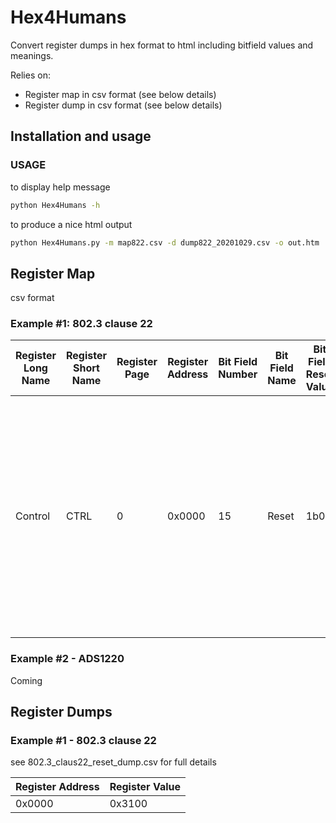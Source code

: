 # Hex4Humans
Convert register dumps in hex format to html including bitfield values and meanings.

Relies on:
* Register map in csv format (see below details)
* Register dump in csv format (see below details)

## Installation and usage

### USAGE

to display help message
```bash
python Hex4Humans -h 
```

to produce a nice html output
```bash
python Hex4Humans.py -m map822.csv -d dump822_20201029.csv -o out.htm
```

## Register Map 
csv format 

### Example #1: 802.3 clause 22

| Register Long Name|Register Short Name|Register Page|Register Address|Bit Field Number|Bit Field Name|Bit Field Reset Value|Bit Field Description|Bit Field Enumerations|
|-------------------|-------------------|-------------|----------------|----------------|----------|---------------------|---------------------|----------------------|
| Control|CTRL|0|0x0000|15|Reset|1b0|"PHY Software Reset: Writing a 1 to this bit resets the PHY PCS registers. When the reset operation is completed, this bit is cleared to 0 automatically. PHY Vendor Specific registers will not be cleared." | 1h = "Initiate software Reset / Reset in Progress" 0h = "Normal Operation"|

### Example #2 - ADS1220
Coming

## Register Dumps

### Example #1 - 802.3 clause 22
see 802.3_claus22_reset_dump.csv for full details

| Register Address|Register Value|
|-----------------|--------------|
|0x0000           |0x3100        |
